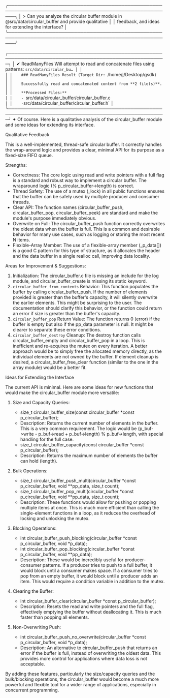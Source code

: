 ╭──────────────────────────────────────────────────────────────────────────────────────────────────────╮
│  > Can you analyze the circular buffer module in @src/data/circular_buffer and provide qualitative  │
│    feedback, and ideas for extending the interface?                                                 │
╰──────────────────────────────────────────────────────────────────────────────────────────────────────╯

 ╭────────────────────────────────────────────────────────────────────────────────────────────────────╮
 │ ✔  ReadManyFiles Will attempt to read and concatenate files using patterns: `src/data/circular_bu… │
 │                                                                                                    │
 │    ### ReadManyFiles Result (Target Dir: `/home/j/Desktop/gsdk`)                                   │
 │                                                                                                    │
 │    Successfully read and concatenated content from **2 file(s)**.                                  │
 │                                                                                                    │
 │    **Processed Files:**                                                                            │
 │    - `src/data/circular_buffer/circular_buffer.c`                                                  │
 │    - `src/data/circular_buffer/circular_buffer.h`                                                  │
 ╰────────────────────────────────────────────────────────────────────────────────────────────────────╯
✦ Of course. Here is a qualitative analysis of the circular_buffer module and some ideas for extending
  its interface.

  Qualitative Feedback

  This is a well-implemented, thread-safe circular buffer. It correctly handles the wrap-around logic
  and provides a clear, minimal API for its purpose as a fixed-size FIFO queue.


  Strengths:


   * Correctness: The core logic using read and write pointers with a full flag is a standard and
     robust way to implement a circular buffer. The wraparound logic (% p_circular_buffer->length) is
     correct.
   * Thread Safety: The use of a mutex (_lock) in all public functions ensures that the buffer can be
     safely used by multiple producer and consumer threads.
   * Clear API: The function names (circular_buffer_push, circular_buffer_pop, circular_buffer_peek)
     are standard and make the module's purpose immediately obvious.
   * Overwrite on Full: The circular_buffer_push function correctly overwrites the oldest data when
     the buffer is full. This is a common and desirable behavior for many use cases, such as logging
     or storing the most recent N items.
   * Flexible-Array Member: The use of a flexible-array member (_p_data[]) is a good C pattern for
     this type of structure, as it allocates the header and the data buffer in a single realloc call,
     improving data locality.


  Areas for Improvement & Suggestions:


   1. Initialization: The circular_buffer.c file is missing an include for the log module, and
      circular_buffer_create is missing its static keyword.
   2. `circular_buffer_from_contents` Behavior: This function populates the buffer by calling
      circular_buffer_push. If the number of elements provided is greater than the buffer's capacity,
      it will silently overwrite the earlier elements. This might be surprising to the user. The
      documentation should clarify this behavior, or the function could return an error if size is
      greater than the buffer's capacity.
   3. `circular_buffer_pop` Return Value: The function returns 0 (error) if the buffer is empty but
      also if the pp_data parameter is null. It might be clearer to separate these error conditions.
   4. `circular_buffer_destroy` Cleanup: The destroy function calls circular_buffer_empty and
      circular_buffer_pop in a loop. This is inefficient and re-acquires the mutex on every iteration.
      A better approach would be to simply free the allocated memory directly, as the individual
      elements are not owned by the buffer. If element cleanup is desired, a circular_buffer_free_clear
       function (similar to the one in the array module) would be a better fit.


  Ideas for Extending the Interface


  The current API is minimal. Here are some ideas for new functions that would make the
  circular_buffer module more versatile:


   1. Size and Capacity Queries:
       * size_t circular_buffer_size(const circular_buffer *const p_circular_buffer);
       * Description: Returns the current number of elements in the buffer. This is a very common
         requirement. The logic would be (p_buf->write - p_buf->read + p_buf->length) % p_buf->length,
         with special handling for the full case.
       * size_t circular_buffer_capacity(const circular_buffer *const p_circular_buffer);
       * Description: Returns the maximum number of elements the buffer can hold (length).


   2. Bulk Operations:
       * size_t circular_buffer_push_multi(circular_buffer *const p_circular_buffer, void **pp_data, 
         size_t count);
       * size_t circular_buffer_pop_multi(circular_buffer *const p_circular_buffer, void **pp_data, 
         size_t count);
       * Description: These functions would allow for pushing or popping multiple items at once. This
         is much more efficient than calling the single-element functions in a loop, as it reduces the
         overhead of locking and unlocking the mutex.


   3. Blocking Operations:
       * int circular_buffer_push_blocking(circular_buffer *const p_circular_buffer, void *p_data);
       * int circular_buffer_pop_blocking(circular_buffer *const p_circular_buffer, void **pp_data);
       * Description: These would be incredibly useful for producer-consumer patterns. If a producer
         tries to push to a full buffer, it would block until a consumer makes space. If a consumer
         tries to pop from an empty buffer, it would block until a producer adds an item. This would
         require a condition variable in addition to the mutex.


   4. Clearing the Buffer:
       * int circular_buffer_clear(circular_buffer *const p_circular_buffer);
       * Description: Resets the read and write pointers and the full flag, effectively emptying the
         buffer without deallocating it. This is much faster than popping all elements.


   5. Non-Overwriting Push:
       * int circular_buffer_push_no_overwrite(circular_buffer *const p_circular_buffer, void 
         *p_data);
       * Description: An alternative to circular_buffer_push that returns an error if the buffer is
         full, instead of overwriting the oldest data. This provides more control for applications
         where data loss is not acceptable.







  By adding these features, particularly the size/capacity queries and the bulk/blocking
  operations, the circular_buffer would become a much more powerful and flexible tool for a wider
  range of applications, especially in concurrent programming.